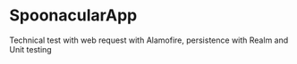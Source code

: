 # SpoonacularApp
Technical test with web request with Alamofire, persistence with Realm and Unit testing
